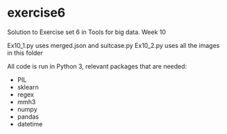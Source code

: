 # exercise6
Solution to Exercise set 6 in Tools for big data. Week 10

Ex10_1.py uses merged.json and suitcase.py 
Ex10_2.py uses all the images in this folder

All code is run in Python 3, relevant packages that are needed:
- PIL
- sklearn
- regex
- mmh3
- numpy
- pandas
- datetime

